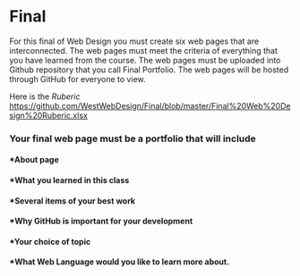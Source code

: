 # Final
For this final of Web Design you must create six web pages that are interconnected. The web pages must meet the criteria of everything that you have learned from the course. The web pages must be uploaded into Github repository that you call Final Portfolio. The web pages will be hosted through GitHub for everyone to view.

Here is the *Ruberic* 
https://github.com/WestWebDesign/Final/blob/master/Final%20Web%20Design%20Ruberic.xlsx

<h3>Your final web page must be a portfolio that will include</h3>
<h4>*About page</h4>
<h4>*What you learned in this class</h4>
<h4>*Several items of your best work</h4>
<h4>*Why GitHub is important for your development</h4>
<h4>*Your choice of topic</h4>
<h4>*What Web Language would you like to learn more about.</h4> 
